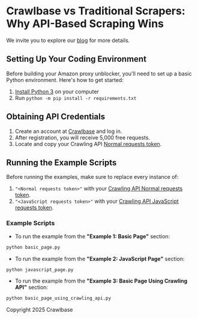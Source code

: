 # Crawlbase vs Traditional Scrapers: Why API-Based Scraping Wins

We invite you to explore our [blog](https://crawlbase.com/blog/crawlbase-vs-traditional-scrapers-why-api-scraping-wins/) for more details.

## Setting Up Your Coding Environment

Before building your Amazon proxy unblocker, you'll need to set up a basic Python environment. Here's how to get started:

1. [Install Python 3](https://kinsta.com/knowledgebase/install-python/#how-to-install-python) on your computer
2. Run `python -m pip install -r requirements.txt`

## Obtaining API Credentials

1. Create an account at [Crawlbase](https://crawlbase.com/signup) and log in.
2. After registration, you will receive 5,000 free requests.
3. Locate and copy your Crawling API [Normal requests token](https://crawlbase.com/dashboard/account/docs).

## Running the Example Scripts

Before running the examples, make sure to replace every instance of:

1. `"<Normal requests token>"` with your [Crawling API Normal requests token](https://crawlbase.com/dashboard/account/docs).
2. `"<JavaScript requests token>"` with your [Crawling API JavaScript requests token](https://crawlbase.com/dashboard/account/docs).

### Example Scripts

- To run the example from the **"Example 1: Basic Page"** section:

```bash
python basic_page.py
```

- To run the example from the **"Example 2: JavaScript Page"** section:

```bash
python javascript_page.py
```

- To run the example from the **"Example 3: Basic Page Using Crawling API"** section:

```bash
python basic_page_using_crawling_api.py
```

Copyright 2025 Crawlbase
